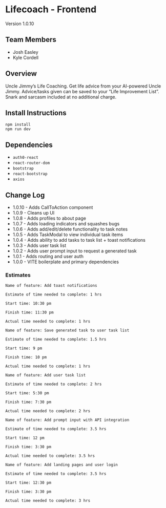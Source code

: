 # Lifecoach - Frontend

Version 1.0.10

## Team Members

- Josh Easley
- Kyle Cordell

## Overview

Uncle Jimmy’s Life Coaching. Get life advice from your AI-powered Uncle Jimmy. Advice/tasks given can be saved to your “Life Improvement List”. Snark and sarcasm included at no additional charge.

## Install Instructions
```
npm install
npm run dev
```
## Dependencies
- `auth0-react`
- `react-router-dom`
- `bootstrap`
- `react-bootstrap`
- `axios`

## Change Log

- 1.0.10 - Adds CallToAction component
- 1.0.9 - Cleans up UI
- 1.0.8 - Adds profiles to about page
- 1.0.7 - Adds loading indicators and squashes bugs
- 1.0.6 - Adds add/edit/delete functionality to task notes
- 1.0.5 - Adds TaskModal to view individual task items
- 1.0.4 - Adds ability to add tasks to task list + toast notifications
- 1.0.3 - Adds user task list
- 1.0.2 - Adds user prompt input to request a generated task
- 1.0.1 - Adds routing and user auth
- 1.0.0 - VITE boilerplate and primary dependencies

### Estimates

```
Name of feature: Add toast notifications

Estimate of time needed to complete: 1 hrs

Start time: 10:30 pm

Finish time: 11:30 pm

Actual time needed to complete: 1 hrs
```

```
Name of feature: Save generated task to user task list

Estimate of time needed to complete: 1.5 hrs

Start time: 9 pm

Finish time: 10 pm

Actual time needed to complete: 1 hrs
```

```
Name of feature: Add user task list

Estimate of time needed to complete: 2 hrs

Start time: 5:30 pm

Finish time: 7:30 pm

Actual time needed to complete: 2 hrs
```

```
Name of feature: Add prompt input with API integration

Estimate of time needed to complete: 3.5 hrs

Start time: 12 pm

Finish time: 3:30 pm

Actual time needed to complete: 3.5 hrs
```

```
Name of feature: Add landing pages and user login

Estimate of time needed to complete: 3.5 hrs

Start time: 12:30 pm

Finish time: 3:30 pm

Actual time needed to complete: 3 hrs
```
